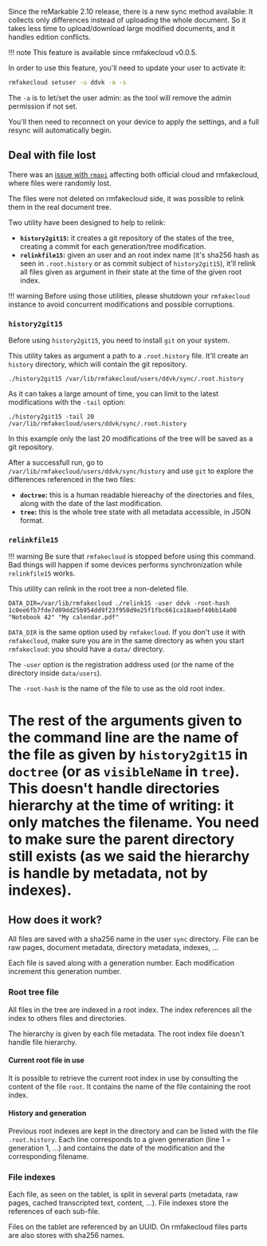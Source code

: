 Since the reMarkable 2.10 release, there is a new sync method available: It
collects only differences instead of uploading the whole document. So it takes
less time to upload/download large modified documents, and it handles edition
conflicts.

!!! note
    This feature is available since rmfakecloud v0.0.5.

In order to use this feature, you'll need to update your user to activate it:

```sh
rmfakecloud setuser -u ddvk -a -s
```

The `-a` is to let/set the user admin: as the tool will remove the admin
permission if not set.

You'll then need to reconnect on your device to apply the settings, and a full
resync will automatically begin.


## Deal with file lost

There was an [issue with `rmapi`](https://github.com/juruen/rmapi/issues/285)
affecting both official cloud and rmfakecloud, where files were randomly lost.

The files were not deleted on rmfakecloud side, it was possible to relink them
in the real document tree.

Two utility have been designed to help to relink:

- **`history2git15`:** it creates a git repository of the states of the tree, creating
  a commit for each generation/tree modification.
- **`relinkfile15`:** given an user and an root index name (it's sha256 hash as
  seen in `.root.history` or as commit subject of `history2git15`), it'll relink all
  files given as argument in their state at the time of the given root index.

!!! warning
    Before using those utilities, please shutdown your `rmfakecloud` instance to
    avoid concurrent modifications and possible corruptions.


### `history2git15`

Before using `history2git15`, you need to install `git` on your system.

This utility takes as argument a path to a `.root.history` file. It'll create an
`history` directory, which will contain the git repository.

```
./history2git15 /var/lib/rmfakecloud/users/ddvk/sync/.root.history
```

As it can takes a large amount of time, you can limit to the latest
modifications with the `-tail` option:

```
./history2git15 -tail 20 /var/lib/rmfakecloud/users/ddvk/sync/.root.history
```

In this example only the last 20 modifications of the tree will be saved as a
git repository.

After a successfull run, go to `/var/lib/rmfakecloud/users/ddvk/sync/history`
and use `git` to explore the differences referenced in the two files:

- **`doctree`:** this is a human readable hiereachy of the directories and
  files, along with the date of the last modification.
- **`tree`:** this is the whole tree state with all metadata accessible, in JSON
  format.


### `relinkfile15`

!!! warning
    Be sure that `rmfakecloud` is stopped before using this command. Bad things
    will happen if some devices performs synchronization while `relinkfile15`
    works.

This utility can relink in the root tree a non-deleted file.

```
DATA_DIR=/var/lib/rmfakecloud ./relink15 -user ddvk -root-hash 1c0ee6fb7fde7d09dd25b954dd9f23f950d9e25f1fbc661ca18aebf40bb14a00 "Notebook 42" "My calendar.pdf"
```

`DATA_DIR` is the same option used by `rmfakecloud`. If you don't use it with
`rmfakecloud`, make sure you are in the same directory as when you start
`rmfakecloud`: you should have a `data/` directory.

The `-user` option is the registration address used (or the name of the
directory inside `data/users`).

The `-root-hash` is the name of the file to use as the old root index.

The rest of the arguments given to the command line are the name of the file as
given by `history2git15` in `doctree` (or as `visibleName` in `tree`). This doesn't
handle directories hierarchy at the time of writing: it only matches the
filename. You need to make sure the parent directory still exists (as we said
the hierarchy is handle by metadata, not by indexes).
=======
## How does it work?

All files are saved with a sha256 name in the user `sync` directory. File can be
raw pages, document metadata, directory metadata, indexes, ...

Each file is saved along with a generation number. Each modification increment
this generation number.


### Root tree file

All files in the tree are indexed in a root index. The index references all the
index to others files and directories.

The hierarchy is given by each file metadata. The root index file doesn't handle
file hierarchy.

#### Current root file in use

It is possible to retrieve the current root index in use by consulting the
content of the file `root`. It contains the name of the file containing the root
index.

#### History and generation

Previous root indexes are kept in the directory and can be listed with the file
`.root.history`. Each line corresponds to a given generation (line 1 = generation
1, ...) and contains the date of the modification and the corresponding filename.


### File indexes

Each file, as seen on the tablet, is split in several parts (metadata, raw
pages, cached transcripted text, content, ...). File indexes store the
references of each sub-file.

Files on the tablet are referenced by an UUID. On rmfakecloud files parts are
also stores with sha256 names.

